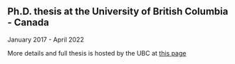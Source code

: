 ## Ph.D. thesis at the University of British Columbia - Canada    

January 2017 - April 2022

More details and full thesis is hosted by the UBC at [this page](https://open.library.ubc.ca/soa/cIRcle/collections/ubctheses/24/items/1.0412903)

